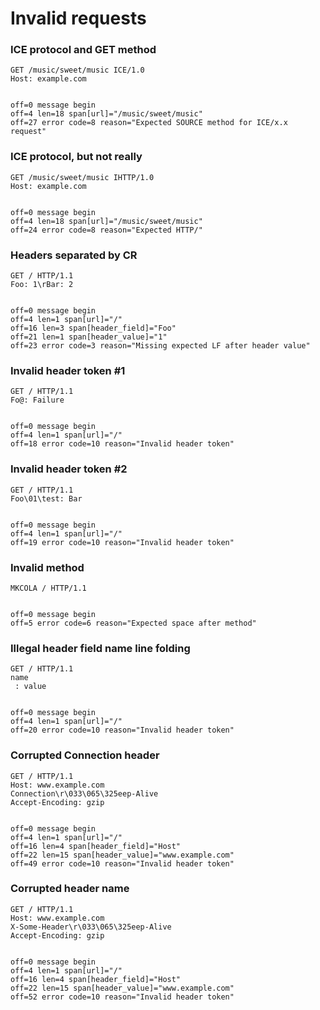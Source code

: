 Invalid requests
================

### ICE protocol and GET method

<!-- meta={"type": "request"} -->
```http
GET /music/sweet/music ICE/1.0
Host: example.com


```

```log
off=0 message begin
off=4 len=18 span[url]="/music/sweet/music"
off=27 error code=8 reason="Expected SOURCE method for ICE/x.x request"
```

### ICE protocol, but not really

<!-- meta={"type": "request"} -->
```http
GET /music/sweet/music IHTTP/1.0
Host: example.com


```

```log
off=0 message begin
off=4 len=18 span[url]="/music/sweet/music"
off=24 error code=8 reason="Expected HTTP/"
```

### Headers separated by CR

<!-- meta={"type": "request"} -->
```http
GET / HTTP/1.1
Foo: 1\rBar: 2


```

```log
off=0 message begin
off=4 len=1 span[url]="/"
off=16 len=3 span[header_field]="Foo"
off=21 len=1 span[header_value]="1"
off=23 error code=3 reason="Missing expected LF after header value"
```

### Invalid header token #1

<!-- meta={"type": "request", "noScan": true} -->
```http
GET / HTTP/1.1
Fo@: Failure


```

```log
off=0 message begin
off=4 len=1 span[url]="/"
off=18 error code=10 reason="Invalid header token"
```

### Invalid header token #2

<!-- meta={"type": "request", "noScan": true} -->
```http
GET / HTTP/1.1
Foo\01\test: Bar


```

```log
off=0 message begin
off=4 len=1 span[url]="/"
off=19 error code=10 reason="Invalid header token"
```

### Invalid method

<!-- meta={"type": "request"} -->
```http
MKCOLA / HTTP/1.1


```

```log
off=0 message begin
off=5 error code=6 reason="Expected space after method"
```

### Illegal header field name line folding

<!-- meta={"type": "request", "noScan": true} -->
```http
GET / HTTP/1.1
name
 : value


```

```log
off=0 message begin
off=4 len=1 span[url]="/"
off=20 error code=10 reason="Invalid header token"
```

### Corrupted Connection header

<!-- meta={"type": "request", "noScan": true} -->
```http
GET / HTTP/1.1
Host: www.example.com
Connection\r\033\065\325eep-Alive
Accept-Encoding: gzip


```

```log
off=0 message begin
off=4 len=1 span[url]="/"
off=16 len=4 span[header_field]="Host"
off=22 len=15 span[header_value]="www.example.com"
off=49 error code=10 reason="Invalid header token"
```

### Corrupted header name

<!-- meta={"type": "request", "noScan": true} -->
```http
GET / HTTP/1.1
Host: www.example.com
X-Some-Header\r\033\065\325eep-Alive
Accept-Encoding: gzip


```

```log
off=0 message begin
off=4 len=1 span[url]="/"
off=16 len=4 span[header_field]="Host"
off=22 len=15 span[header_value]="www.example.com"
off=52 error code=10 reason="Invalid header token"
```
